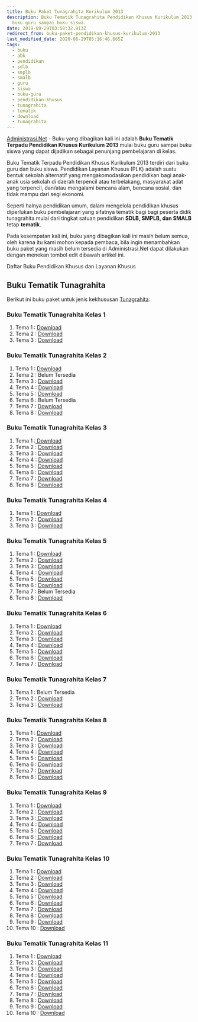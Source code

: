 ```yaml
---
title: Buku Paket Tunagrahita Kurikulum 2013
description: Buku Tematik Tunagrahita Pendidikan Khusus Kurikulum 2013 Kelas 1 s/d 12 mulai
  buku guru sampai buku siswa.
date: 2019-09-29T03:58:32.913Z
redirect_from: buku-paket-pendidikan-khusus-kurikulum-2013
last_modified_date: 2020-06-29T05:16:46.665Z
tags:
  - buku
  - abk
  - pendidikan
  - sdlb
  - smplb
  - smalb
  - guru
  - siswa
  - buku-guru
  - pendidikan-khusus
  - tunagrahita
  - tematik
  - download
  - tunagrahita
---
```


[Administrasi.Net](/ "Administrasi.Net") - Buku yang dibagikan kali ini adalah **Buku Tematik Terpadu Pendidikan Khusus Kurikulum 2013** mulai buku guru sampai buku siswa yang dapat dijadikan sebagai penunjang pembelajaran di kelas.

Buku Tematik Terpadu Pendidikan Khusus Kurikulum 2013 terdiri dari buku guru dan buku siswa. Pendidikan Layanan Khusus (PLK) adalah suatu bentuk sekolah alternatif yang mengakomodasikan pendidikan bagi anak-anak usia sekolah di daerah terpencil atau terbelakang, masyarakat adat yang terpencil, dan/atau mengalami bencana alam, bencana sosial, dan tidak mampu dari segi ekonomi.

Seperti halnya pendidikan umum, dalam mengelola pendidikan khusus diperlukan buku pembelajaran yang sifatnya tematik bagi bagi peserta didik tunagrahita mulai dari tingkat satuan pendidikan **SDLB, SMPLB, dan SMALB** tetap **tematik**.

Pada kesempatan kali ini, buku yang dibagikan kali ini masih belum semua, oleh karena itu kami mohon kepada pembaca, bila ingin menambahkan buku paket yang masih belum tersedia di Administrasi.Net dapat dilakukan dengan menekan tombol edit dibawah artikel ini.

Daftar Buku Pendidikan Khusus dan Layanan Khusus
## Buku Tematik Tunagrahita
Berikut ini buku paket untuk jenis kekhususan [Tunagrahita](/teori/tunagrahita "Apa itu Tunagrahita"):

### Buku Tematik Tunagrahita Kelas 1
1. Tema 1 : [Download](https://docs.google.com/uc?export=download&id=1zz3AACehdmKz6grfRs-P3U0-imWGV0B3)
2. Tema 2 : [Download](https://docs.google.com/uc?export=download&id=1HCvsWvFk-753H757GyZjlMQNckA7_y7s)
3. Tema 3 : [Download](https://docs.google.com/uc?export=download&id=1nJlid7iofP3XhpSPN23g3uoBxhEipHdo)

### Buku Tematik Tunagrahita Kelas 2
1. Tema 1 : [Download](https://docs.google.com/uc?export=download&id=1j-YF2Cppy_hMdEnZbvEE3BL3Oti0Stz7)
2. Tema 2 : Belum Tersedia
3. Tema 3 : [Download](https://docs.google.com/uc?export=download&id=17SxVJmjSSLVxr0M14H2-uD0osVdAVuB7)
4. Tema 4 : [Download](https://docs.google.com/uc?export=download&id=1BE2X5F79t-FlIn6qQDY7S3YyyjuXQD06)
5. Tema 5 : [Download](https://docs.google.com/uc?export=download&id=1gYQ-cuSdJS1nu2fJUZMuwj9z_xN2EUfg)
6. Tema 6 : Belum Tersedia
7. Tema 7 : [Download](https://docs.google.com/uc?export=download&id=1-D64Mvei8WSrz1TSmxLhMa_D30qx_qiw)
8. Tema 8 : [Download](https://docs.google.com/uc?export=download&id=1mQKePP1zPsgR46QLejHFUZaHmngGTq16)

### Buku Tematik Tunagrahita Kelas 3
1. Tema 1 :<a class="XqQF9c" href="https://drive.google.com/file/d/1C-XqME0xpklYfN7_YkzTKkTbYurgJjiC/view?usp=sharing" target="_blank"> Download</a>
2. Tema 2 : <a class="XqQF9c" href="https://drive.google.com/file/d/173E204wOAEExLq2861XqYsDSDRgmEGhY/view?usp=sharing" target="_blank">Download</a>
3. Tema 3 : <a class="XqQF9c" href="https://drive.google.com/file/d/19fMb7lwoSQGe8akf7r1MTrigOxqPMcl_/view?usp=sharing" target="_blank">Download</a>
4. Tema 4 : <a class="XqQF9c" href="https://drive.google.com/file/d/1IzCgXf_5dHbPRruf3shq3-P_QHEqAYCp/view?usp=sharing" target="_blank">Download</a>
5. Tema 5 : <a class="XqQF9c" href="https://drive.google.com/file/d/1b1WMeV2JUyPZZS4D1WRIy_HOQY0mYQpH/view?usp=sharing" target="_blank">Download</a>
6. Tema 6 : <a class="XqQF9c" href="https://drive.google.com/file/d/1JtkZeI-6ktq4nE4f020ID-NVPJjyjveF/view?usp=sharing" target="_blank">Download</a>
7. Tema 7 : <a class="XqQF9c" href="https://drive.google.com/file/d/1VMImpGgsPuoua8i4hHah8wEb_E3chM0J/view?usp=sharing" target="_blank">Download</a>
8. Tema 8 : <a class="XqQF9c" href="https://drive.google.com/file/d/1FUVLw6QJirJHlXKjZ07nNfmLHgiB2YIw/view?usp=sharing" target="_blank">Download</a>

### Buku Tematik Tunagrahita Kelas 4
1. Tema 1 : [Download](https://drive.google.com/file/d/1NH5e2vegfXzy4EBgOaWSULBgHj3BFqTa/view?usp=sharing)
2. Tema 2 : [Download](https://drive.google.com/file/d/1SSH-Q5OjnfLCZcFBwf_UDldq8pOqi6tU/view?usp=sharing)
3. Tema 3 : [Download](https://drive.google.com/file/d/1uBM7nrXi3M9HOdIyLbhSC4IjG1Wyvh34/view?usp=sharing)

### Buku Tematik Tunagrahita Kelas 5
1. Tema 1 : [Download](https://drive.google.com/file/d/171nlo5sPHEg2kN0YIMkFbkwa1xXbFIA_/view?usp=sharing)
2. Tema 2 : [Download](https://drive.google.com/file/d/1KwCKKbawK8LPNJyzEOBmLKDGSofTynbO/view?usp=sharing)
3. Tema 3 : [Download](https://drive.google.com/file/d/1A2C37XaZNWZZNCF_QRogAsgn0o81jZlG/view?usp=sharing)
4. Tema 4 : [Download](https://drive.google.com/file/d/1kPPWWtDuayEBh0YI4sukgOkviNwjwrmC/view?usp=sharing)
5. Tema 5 : [Download](https://drive.google.com/file/d/1ajeXwNCYt-1WMZahgaiTO8pKAt_VoK5r/view?usp=sharing)
6. Tema 6 : [Download](https://drive.google.com/file/d/1Mtv9HMmxMbOh1XBf8dWj5qiZaE0NMJv7/view?usp=sharing)
7. Tema 7 : Belum Tersedia
8. Tema 8 : [Download](https://drive.google.com/file/d/1X649l3CbtrDaRQ7ojmpJNCVPCw38tkcX/view?usp=sharing)

### Buku Tematik Tunagrahita Kelas 6
1. Tema 1 : [Download](https://drive.google.com/file/d/19RvRK45Rt6oRBNUAXbdXvhy3Hb_758Nv/view?usp=sharing)
2. Tema 2 : [Download](https://drive.google.com/file/d/1S7x_Ps7aUT64X91qGqrZLRjWTZWB8u3H/view?usp=sharing)
3. Tema 3 : [Download](https://drive.google.com/file/d/1PSq-hvZYgwG4dujTax1dfzqC0B3Hd6ZG/view?usp=sharing)
4. Tema 4 : [Download](https://drive.google.com/file/d/1jqzOhxUyTNqWFRGkh4QIpxR1OOaRl3Mt/view?usp=sharing)
5. Tema 5 : [Download](https://drive.google.com/file/d/1XUfjlnc_iGggP3HYiaI5yBWfViuEZSFV/view?usp=sharing)
6. Tema 6 : [Download](https://drive.google.com/file/d/11mspakjjwoyibBlXxh9B9HWyfGdLSWlB/view?usp=sharing)
7. Tema 7 : [Download](https://drive.google.com/file/d/1CwCqZcBfVNog-Huu8O5LAVndTDpsv0Xp/view?usp=sharing)

### Buku Tematik Tunagrahita Kelas 7
1. Tema 1 : Belum Tersedia
2. Tema 2 : [Download](https://drive.google.com/file/d/11PprSLlaKynTFLKsn12T8KBgCrvvKTVM/view?usp=sharing)
3. Tema 3 : [Download](https://drive.google.com/file/d/1Ez40mYHJiYpNAZHYsufwJmQSGdJGYAxE/view?usp=sharing)

### Buku Tematik Tunagrahita Kelas 8
1. Tema 1 : [Download](https://drive.google.com/file/d/1IxcKaxazB0slFMS_QsYmH9NY5MFqG2L-/view?usp=sharing)
2. Tema 2 : [Download](https://drive.google.com/file/d/1mSiUUuF-c5LApwUtfpoFitiKtzxlj4wa/view?usp=sharing)
3. Tema 3 : [Download](https://drive.google.com/file/d/12xl2bWjPAUjZ8MBi9x5AYi-Tn2xTcsEV/view?usp=sharing)
4. Tema 4 : [Download](https://drive.google.com/file/d/1O3Q6vOIHGAXVwjzDIqN9CevNVkiOLAbg/view?usp=sharing)
5. Tema 5 : [Download](https://drive.google.com/file/d/1dCQlP_a-WVu8fsBf8_J3Cq6O17md5lnc/view?usp=sharing)
6. Tema 6 : [Download](https://drive.google.com/file/d/1-tyd3UnvkcXLVyoeIWXziin94QLPwBqF/view?usp=sharing)
7. Tema 7 : [Download](https://drive.google.com/file/d/13s0o4KBkI2VnmzLVdjvjvU3skFGmtkZT/view?usp=sharing)
8. Tema 8 : [Download](https://drive.google.com/file/d/1JEFWfW2BIzH5QKb5BAFQ0TxvHI58K7gI/view?usp=sharing)

### Buku Tematik Tunagrahita Kelas 9 
1. Tema 1 : <a  href="https://drive.google.com/file/d/1MSdkmtIphKPnXDfWK_XyMdSSm3PkLWm4/view?usp=sharing" title="Download Buku Paket untuk Tunagrahita">Download</a>
2. Tema 2 : <a  href="https://drive.google.com/file/d/1ST7eD1VsrOHMkfl8v8EsddJdD1BZXsm_/view?usp=sharing" title="Download Buku Paket untuk Tunagrahita">Download</a>
3. Tema 3 :<a  href="https://drive.google.com/file/d/1TQYCD2GvAnzTXE95S-8fDSKimIN3SK1V/view?usp=sharing" title="Download Buku Paket untuk Tunagrahita"> Download</a>
4. Tema 4 : <a  href="https://drive.google.com/file/d/16pG0VQcr4ft5q4MdJtyfo1du1Go6eZl2/view?usp=sharing" title="Download Buku Paket untuk Tunagrahita">Download</a>
5. Tema 5 : <a  href="https://drive.google.com/file/d/1dnKd7qp-BIQDVpxn6V0bssyHxM3w4Ykt/view?usp=sharing" title="Download Buku Paket untuk Tunagrahita">Download</a>
6. Tema 6 :<a  href="https://drive.google.com/file/d/18eKjPguK_gpsRdAA3YQOS6wABIvVeeoD/view?usp=sharing" title="Download Buku Paket untuk Tunagrahita"> Download</a>
7. Tema 7 : <a  href="https://drive.google.com/file/d/1bfpWXWdoFP-wl0Ia7rPuLUw_PV653FFw/view?usp=sharing" title="Download Buku Paket untuk Tunagrahita">Download</a>

### Buku Tematik Tunagrahita Kelas 10
1. Tema 1 : <a  href="https://drive.google.com/file/d/1dtOD16zkQV7cNob9mtsCvUH9bPqDyR7Y/view?usp=sharing" title="Download Buku Paket untuk Tunagrahita">Download</a>
2. Tema 2 : <a  href="https://drive.google.com/file/d/19Vp6araAqeRuQXucH8MrxcP7fxt8_usP/view?usp=sharing" title="Download Buku Paket untuk Tunagrahita">Download</a>
3. Tema 3 : <a  href="https://drive.google.com/file/d/100jo2wOsgASc6Jj4iAesyt9QqU5anQNp/view?usp=sharing" title="Download Buku Paket untuk Tunagrahita">Download</a>
4. Tema 4 : <a  href="https://drive.google.com/file/d/1me0Ys7k4H8eGv4s02NIU5wjIqg4yNnL0/view?usp=sharing" title="Download Buku Paket untuk Tunagrahita">Download</a>
5. Tema 5 : <a  href="https://drive.google.com/file/d/16PzKMoQt0RfVjv50f9VXNZPDWRATLxpw/view?usp=sharing" title="Download Buku Paket untuk Tunagrahita">Download</a>
6. Tema 6 : <a  href="https://drive.google.com/file/d/1oM_tc8QZPZt54iw4ad3ucGn7FvThHg14/view?usp=sharing" title="Download Buku Paket untuk Tunagrahita">Download</a>
7. Tema 7 : <a  href="https://drive.google.com/file/d/1uGH-bbwjiI2XuCxLrj5jwg9agVwqEzvT/view?usp=sharing" title="Download Buku Paket untuk Tunagrahita">Download</a>
8. Tema 8 : <a  href="https://drive.google.com/file/d/1D0Yx0wfQ_Kw-1-sWyDZY9oYp3mFsiVoQ/view?usp=sharing" title="Download Buku Paket untuk Tunagrahita">Download</a>
9. Tema 9 : <a  href="https://drive.google.com/file/d/1dNrBM8pfJfM7nXPoeiFkC_0pECNKe-Fs/view?usp=sharing" title="Download Buku Paket untuk Tunagrahita">Download</a>
10. Tema 10 : <a  href="https://drive.google.com/file/d/1kpemaJIuwkHRiySbOi4AUTg2qV3zPaH-/view?usp=sharing" title="Download Buku Paket untuk Tunagrahita">Download</a>


### Buku Tematik Tunagrahita Kelas 11
1. Tema 1 : <a  href="https://drive.google.com/file/d/1L036puwWemahl9XlpsRU8fByPoy_mGGz/view?usp=sharing" title="Download Buku Paket untuk Tunagrahita">Download</a>
2. Tema 2 : <a  href="https://drive.google.com/file/d/1zOKq09MkEJJNGO_N5GszicVO3bRDcvJe/view?usp=sharing" title="Download Buku Paket untuk Tunagrahita">Download</a>
3. Tema 3 : <a  href="https://drive.google.com/file/d/1R1i5_5I-vcay01iB7zhd-Cd7NaKm3eR3/view?usp=sharing" title="Download Buku Paket untuk Tunagrahita">Download</a>
4. Tema 4 : <a  href="https://drive.google.com/file/d/1jDK6HKS9zRXzGYTlfMMNA14W7uGNhe5e/view?usp=sharing" title="Download Buku Paket untuk Tunagrahita">Download</a>
5. Tema 5 : <a  href="https://drive.google.com/file/d/1w1r5uz7HnaFABNDkvPyac4qy_dz2Rk1m/view?usp=sharing" title="Download Buku Paket untuk Tunagrahita">Download</a>
6. Tema 6 : <a  href="https://drive.google.com/file/d/1X2auD33wOx4HT1Ssc0JnenzWf2hvTnh8/view?usp=sharing" title="Download Buku Paket untuk Tunagrahita">Download</a>
7. Tema 7 : <a  href="https://drive.google.com/file/d/1EJrYNLWBUehlSTOvA0yCRuBVAZR0oMmz/view?usp=sharing" title="Download Buku Paket untuk Tunagrahita">Download</a>
8. Tema 8 : <a  href="https://drive.google.com/file/d/1b2Kh6cRLD0gMT6ctmVlmByjVae9JHknw/view?usp=sharing" title="Download Buku Paket untuk Tunagrahita">Download</a>
9. Tema 9 : <a  href="https://drive.google.com/file/d/1J5rjCozXcL7qiwkFZenAoJMS3JrNqvu1/view?usp=sharing" title="Download Buku Paket untuk Tunagrahita">Download</a>
10. Tema 10 : <a  href="https://drive.google.com/file/d/1QIUlnVKS9jHtwuO8_1Cx4dlwfijNJt30/view?usp=sharing" title="Download Buku Paket untuk Tunagrahita">Download</a>
